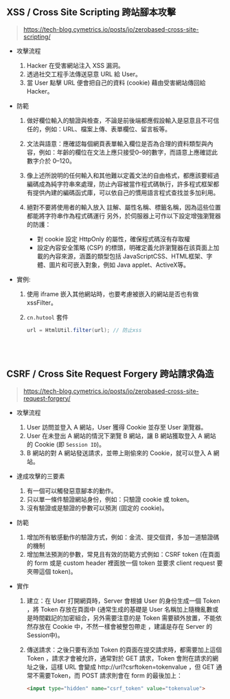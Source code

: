 ## XSS / Cross Site Scripting 跨站腳本攻擊

> https://tech-blog.cymetrics.io/posts/jo/zerobased-cross-site-scripting/

* 攻擊流程

    1. Hacker 在受害網站注入 XSS 漏洞。
    2. 透過社交工程手法傳送惡意 URL 給 User。
    3. 當 User 點擊 URL 便會把自己的資料 (cookie) 藉由受害網站傳回給 Hacker。


* 防範

    1. 做好欄位輸入的驗證與檢查，不論是前後端都應假設輸入是惡意且不可信任的，例如：URL、檔案上傳、表單欄位、留言板等。

    2. 文法與語意：應確認每個網頁表單輸入欄位是否為合理的資料類型與內容，例如：年齡的欄位在文法上應只接受0–9的數字，而語意上應確認此數字介於 0–120。

    3. 像上述所說明的任何輸入和其他難以定義文法的自由格式，都應該要經過編碼成為純字符串來處理，防止內容被當作程式碼執行，許多程式框架都有提供內建的編碼函式庫，可以依自己的慣用語言程式查找並多加利用。

    4. 絕對不要將使用者的輸入放入 註解、屬性名稱、標籤名稱，因為這些位置都能將字符串作為程式碼運行
    另外，於伺服器上可作以下設定增強瀏覽器的防護：
        * 對 cookie 設定 HttpOnly 的屬性，確保程式碼沒有存取權
        * 設定內容安全策略 (CSP) 的標頭，明確定義允許瀏覽器在該頁面上加載的內容來源，涵蓋的類型包括 JavaScriptCSS、HTML框架、字體、圖片和可嵌入對象，例如 Java applet、ActiveX等。


* 實例: 
    1. 使用 iframe 嵌入其他網站時，也要考慮被嵌入的網站是否也有做 xssFilter。
    2. `cn.hutool` 套件

        ```java
        url = HtmlUtil.filter(url); // 防止xss
        ```

<br/>

<br/>

## CSRF / Cross Site Request Forgery 跨站請求偽造

> https://tech-blog.cymetrics.io/posts/jo/zerobased-cross-site-request-forgery/

* 攻擊流程

    1. User 訪問並登入 A 網站，User 獲得 Cookie 並存至 User 瀏覽器。
    2. User 在未登出 A 網站的情況下瀏覽 B 網站，讓 B 網站獲取登入 A 網站 的 Cookie (即 `Session ID`)。
    3. B 網站的對 A 網站發送請求，並帶上剛偷來的 Cookie，就可以登入 A 網站。


* 達成攻擊的三要素

    1. 有一個可以觸發惡意腳本的動作。
    2. 只以單一條件驗證網站身份，例如：只驗證 cookie 或 token。
    3. 沒有驗證或是驗證的參數可以預測 (固定的 cookie)。


* 防範

    1. 增加所有敏感動作的驗證方式，例如：金流、提交個資，多加一道驗證碼的機制
    2. 增加無法預測的參數，常見且有效的防範方式例如：CSRF token (在頁面的 form 或是 custom header 裡面放一個 token 並要求 client request 要夾帶這個 token)。

* 實作

    1. 建立：在 User 打開網頁時，Server 會根據 User 的身份生成一個 Token ，將 Token 存放在頁面中 (通常生成的基礎是 User 名稱加上隨機亂數或是時間戳記的加密組合，另外需要注意的是 Token 需要額外放置，不能依然存放在 Cookie 中，不然一樣會被整包帶走 ，建議是存在 Server 的 Session中)。

    2. 傳送請求：之後只要有添加 Token 的頁面在提交請求時，都需要加上這個 Token ，請求才會被允許，通常對於 GET 請求，Token 會附在請求的網址之後，這樣 URL 會變成 http://url?csrftoken=tokenvalue ，但 GET 通常不需要Token，而 POST 請求則會在 form 的最後加上：
    
        ```html
        <input type="hidden" name="csrf_token" value="tokenvalue">
        ```